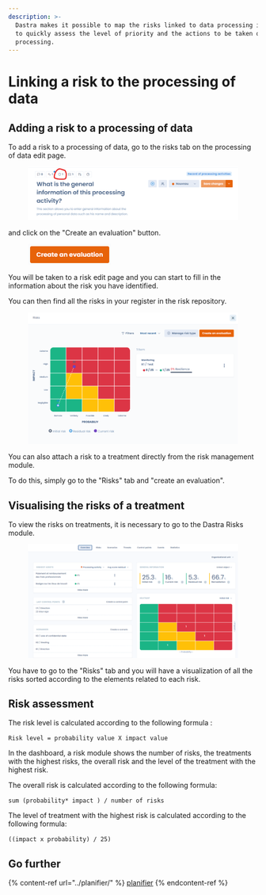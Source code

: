 ```yaml
---
description: >-
  Dastra makes it possible to map the risks linked to data processing in order
  to quickly assess the level of priority and the actions to be taken on a data
  processing.
---
```


# Linking a risk to the processing of data

## Adding a risk to a processing of data

To add a risk to a processing of data, go to the risks tab on the processing of data edit page.

<figure><img src="../../.gitbook/assets/image (111).png" alt=""><figcaption></figcaption></figure>

and click on the "Create an evaluation" button.

<figure><img src="../../.gitbook/assets/image (116).png" alt=""><figcaption></figcaption></figure>

You will be taken to a risk edit page and you can start to fill in the information about the risk you have identified.&#x20;

You can then find all the risks in your register in the risk repository.

<figure><img src="../../.gitbook/assets/image (126).png" alt=""><figcaption></figcaption></figure>

You can also attach a risk to a treatment directly from the risk management module.&#x20;

To do this, simply go to the "Risks" tab and "create an evaluation".

## Visualising the risks of a treatment

To view the risks on treatments, it is necessary to go to the Dastra Risks module.

<figure><img src="../../.gitbook/assets/image (139).png" alt=""><figcaption></figcaption></figure>

You have to go to the "Risks" tab and you will have a visualization of all the risks sorted according to the elements related to each risk.

## Risk assessment

The risk level is calculated according to the following formula :

```
Risk level = probability value X impact value
```

In the dashboard, a risk module shows the number of risks, the treatments with the highest risks, the overall risk and the level of the treatment with the highest risk.

The overall risk is calculated according to the following formula:

```
sum (probability* impact ) / number of risks
```

The level of treatment with the highest risk is calculated according to the following formula:

```
((impact x probability) / 25)
```

## Go further

{% content-ref url="../planifier/" %}
[planifier](../planifier/)
{% endcontent-ref %}
